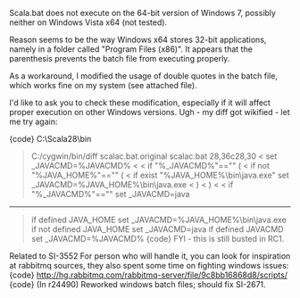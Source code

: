 Scala.bat does not execute on the 64-bit version of Windows 7, possibly neither on Windows Vista x64 (not tested).

Reason seems to be the way Windows x64 stores 32-bit applications, namely in a folder called "Program Files (x86)". It appears that the parenthesis prevents the batch file from executing properly.

As a workaround, I modified the usage of double quotes in the batch file, which works fine on my system (see attached file).

I'd like to ask you to check these modification, especially if it will affect proper execution on other Windows versions.
Ugh - my diff got wikified - let me try again:

{code}
C:\Scala28\bin
> C:/cygwin/bin/diff scalac.bat.original scalac.bat
28,36c28,30
< set _JAVACMD=%JAVACMD%
<
< if "%_JAVACMD%"=="" (
<   if not "%JAVA_HOME%"=="" (
<     if exist "%JAVA_HOME%\bin\java.exe" set _JAVACMD=%JAVA_HOME%\bin\java.exe
<   )
< )
<
< if "%_JAVACMD%"=="" set _JAVACMD=java
---
> if defined JAVA_HOME set _JAVACMD=%JAVA_HOME%\bin\java.exe
> if not defined JAVA_HOME set _JAVACMD=java
> if defined JAVACMD set _JAVACMD=%JAVACMD%
{code}
FYI - this is still busted in RC1.

Related to SI-3552
For person who will handle it, you can look for inspiration at rabbitmq sources, they also spent some time on fighting windows issues:
{code}
http://hg.rabbitmq.com/rabbitmq-server/file/9c8bb16868d8/scripts/
{code}
(In r24490) Reworked windows batch files; should fix SI-2671.
